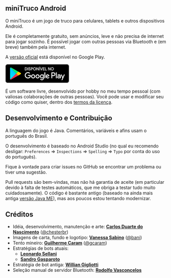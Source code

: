 miniTruco Android
-----------------

O miniTruco é um jogo de truco para celulares, tablets e outros dispositivos Android.

Ele é completamente gratuito, sem anúncios, leve e não precisa de internet para jogar sozinho. É possível jogar com outras pessoas via Bluetooth e (em breve) também pela internet.

A [versão oficial](https://play.google.com/store/apps/details?id=me.chester.minitruco&pli=1&hl=pt) está disponível no Google Play.

[![versão oficial no Google Play](disponivel-google-play-badge.png)](https://play.google.com/store/apps/details?id=me.chester.minitruco&pli=1&hl=pt)

É um software livre, desenvolvido por hobby no meu tempo pessoal (com valiosas colaborações de outras pessoas). Você pode usar e modificar seu código como quiser, dentro dos [termos da licença](LICENSE).


Desenvolvimento e Contribuição
------------------------------

A linguagem do jogo é Java. Comentários, variáveis e afins usam o português do Brasil.

O desenvolvimento é baseado no Android Studio (no qual eu recomendo desligar: `Preferences` => `Inspections` => `Spelling` => `Typo` por conta do uso do português).

Fique à vontade para criar issues no GitHub se encontrar um problema ou tiver uma sugestão.

Pull requests são bem-vindas, mas não há garantia de aceite (em particular devido à falta de testes automáticos, que me obriga a testar tudo muito cuidadosamente). O código é bastante antigo (baseado na ainda mais antiga [versão Java ME](https://github.com/chesterbr/minitruco-j2me)), mas aos poucos estou tentando modernizar.


Créditos
--------

- Idéia, desenvolvimento, manutenção e arte: **[Carlos Duarte do Nascimento](https://chester.me)** ([@chesterbr](https://github.com/chesterbr))
- Imagens de carta, fundo e logotipo: **[Vanessa Sabino](https://baniverso.com)** ([@bani](https://github.com/bani))
- Tento mineiro: **[Guilherme Caram](https://www.linkedin.com/in/guilherme-caram-meireles/)** ([@gcaram](https://github.com/gcaram))
- Estratégias de bots atuais:
  - **[Leonardo Sellani](https://www.linkedin.com/in/leonardosellani/)**
  - **[Sandro Gasparoto](https://www.linkedin.com/in/sgasparoto/)**
- Estratégia de bot antiga: **[Willian Gigliotti](https://www.linkedin.com/in/willian-gigliotti/)**
- Seleção manual de servidor Bluetooth: **[Rodolfo Vasconcelos](https://www.linkedin.com/in/rodolfo-de-andrade-vasconcelos/)**

